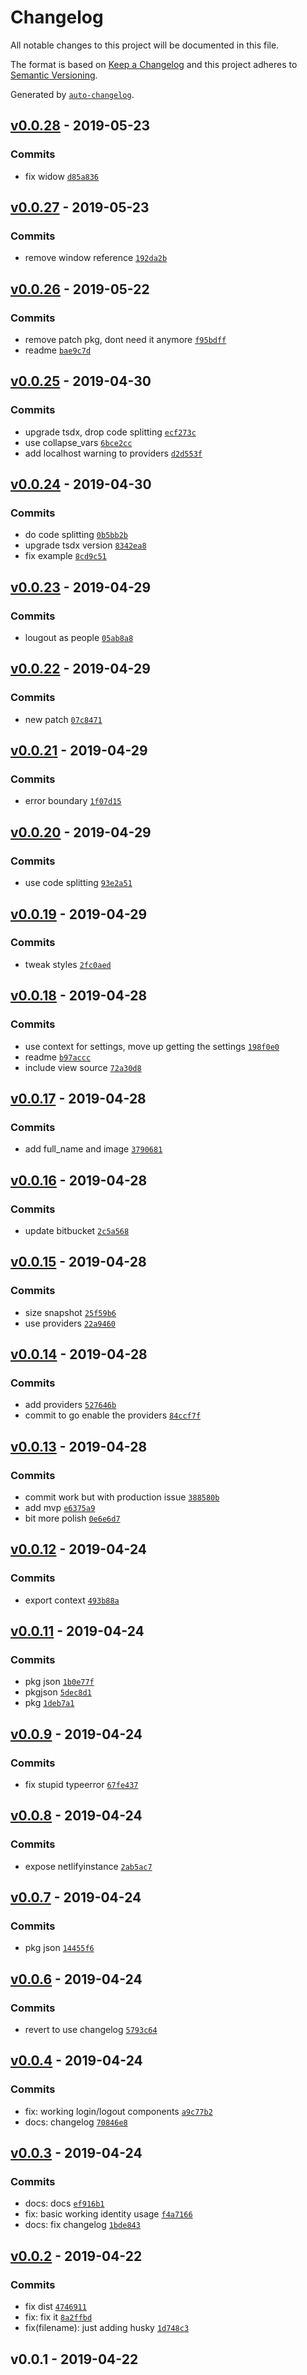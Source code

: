 # Changelog

All notable changes to this project will be documented in this file.

The format is based on [Keep a Changelog](http://keepachangelog.com/en/1.0.0/)
and this project adheres to [Semantic Versioning](http://semver.org/spec/v2.0.0.html).

Generated by [`auto-changelog`](https://github.com/CookPete/auto-changelog).

## [v0.0.28](https://github.com/sw-yx/react-netlify-identity-widget/compare/v0.0.27...v0.0.28) - 2019-05-23

### Commits

- fix widow [`d85a836`](https://github.com/sw-yx/react-netlify-identity-widget/commit/d85a836d31905732912064b2394f0a657d887a02)

## [v0.0.27](https://github.com/sw-yx/react-netlify-identity-widget/compare/v0.0.26...v0.0.27) - 2019-05-23

### Commits

- remove window reference [`192da2b`](https://github.com/sw-yx/react-netlify-identity-widget/commit/192da2b94211802becb5c21b848e32083864cc85)

## [v0.0.26](https://github.com/sw-yx/react-netlify-identity-widget/compare/v0.0.25...v0.0.26) - 2019-05-22

### Commits

- remove patch pkg, dont need it anymore [`f95bdff`](https://github.com/sw-yx/react-netlify-identity-widget/commit/f95bdffcc58ed6a8753b2c74bb3d4489bb51883c)
- readme [`bae9c7d`](https://github.com/sw-yx/react-netlify-identity-widget/commit/bae9c7dd0dc2d2e5bf1da44a6788ee78721d4e3d)

## [v0.0.25](https://github.com/sw-yx/react-netlify-identity-widget/compare/v0.0.24...v0.0.25) - 2019-04-30

### Commits

- upgrade tsdx, drop code splitting [`ecf273c`](https://github.com/sw-yx/react-netlify-identity-widget/commit/ecf273ca507c61434a15ad6348548e3ac5b5c533)
- use collapse_vars [`6bce2cc`](https://github.com/sw-yx/react-netlify-identity-widget/commit/6bce2ccf98b1abbfeac50abd59cbda8e08af2dfb)
- add localhost warning to providers [`d2d553f`](https://github.com/sw-yx/react-netlify-identity-widget/commit/d2d553f26d7608bc6c36264dd78684de1549b0a9)

## [v0.0.24](https://github.com/sw-yx/react-netlify-identity-widget/compare/v0.0.23...v0.0.24) - 2019-04-30

### Commits

- do code splitting [`0b5bb2b`](https://github.com/sw-yx/react-netlify-identity-widget/commit/0b5bb2b53aca12a76be8c5621a7ac20e9bbfb431)
- upgrade tsdx version [`8342ea8`](https://github.com/sw-yx/react-netlify-identity-widget/commit/8342ea8262a7a56c61209d904ca544a7da82060f)
- fix example [`8cd9c51`](https://github.com/sw-yx/react-netlify-identity-widget/commit/8cd9c5190e7c929af6b8b08063475d8526b3cba8)

## [v0.0.23](https://github.com/sw-yx/react-netlify-identity-widget/compare/v0.0.22...v0.0.23) - 2019-04-29

### Commits

- lougout as people [`05ab8a8`](https://github.com/sw-yx/react-netlify-identity-widget/commit/05ab8a8e1685dc41dea9d07fbf0e7f5d377ef722)

## [v0.0.22](https://github.com/sw-yx/react-netlify-identity-widget/compare/v0.0.21...v0.0.22) - 2019-04-29

### Commits

- new patch [`07c8471`](https://github.com/sw-yx/react-netlify-identity-widget/commit/07c8471ef3b71bf11f21b5806aa3cd504037c2eb)

## [v0.0.21](https://github.com/sw-yx/react-netlify-identity-widget/compare/v0.0.20...v0.0.21) - 2019-04-29

### Commits

- error boundary [`1f07d15`](https://github.com/sw-yx/react-netlify-identity-widget/commit/1f07d15f7f101ee3a609fbd7b3b14b5d9e58b7a5)

## [v0.0.20](https://github.com/sw-yx/react-netlify-identity-widget/compare/v0.0.19...v0.0.20) - 2019-04-29

### Commits

- use code splitting [`93e2a51`](https://github.com/sw-yx/react-netlify-identity-widget/commit/93e2a51b46163c5ea62355da8bdb082962f656f5)

## [v0.0.19](https://github.com/sw-yx/react-netlify-identity-widget/compare/v0.0.18...v0.0.19) - 2019-04-29

### Commits

- tweak styles [`2fc0aed`](https://github.com/sw-yx/react-netlify-identity-widget/commit/2fc0aedfa24eda911d5f84707c2679ba764346a2)

## [v0.0.18](https://github.com/sw-yx/react-netlify-identity-widget/compare/v0.0.17...v0.0.18) - 2019-04-28

### Commits

- use context for settings, move up getting the settings [`198f0e0`](https://github.com/sw-yx/react-netlify-identity-widget/commit/198f0e0bee65509a91132bd47937978ebea8e942)
- readme [`b97accc`](https://github.com/sw-yx/react-netlify-identity-widget/commit/b97accc42001cfc6a2e6b85b6b3b27a25dbd54d2)
- include view source [`72a30d8`](https://github.com/sw-yx/react-netlify-identity-widget/commit/72a30d8423ebd3524ac07a1f90bce184f5bdcf3e)

## [v0.0.17](https://github.com/sw-yx/react-netlify-identity-widget/compare/v0.0.16...v0.0.17) - 2019-04-28

### Commits

- add full_name and image [`3790681`](https://github.com/sw-yx/react-netlify-identity-widget/commit/3790681d3a1cae63429b1ccf128939058c1e1cbf)

## [v0.0.16](https://github.com/sw-yx/react-netlify-identity-widget/compare/v0.0.15...v0.0.16) - 2019-04-28

### Commits

- update bitbucket [`2c5a568`](https://github.com/sw-yx/react-netlify-identity-widget/commit/2c5a568eb84789124465d293c6f348cff9fe3608)

## [v0.0.15](https://github.com/sw-yx/react-netlify-identity-widget/compare/v0.0.14...v0.0.15) - 2019-04-28

### Commits

- size snapshot [`25f59b6`](https://github.com/sw-yx/react-netlify-identity-widget/commit/25f59b6572055d32c5f3339f66c313541556817d)
- use providers [`22a9460`](https://github.com/sw-yx/react-netlify-identity-widget/commit/22a946047ac4abf484aa596c7c40b39d11739602)

## [v0.0.14](https://github.com/sw-yx/react-netlify-identity-widget/compare/v0.0.13...v0.0.14) - 2019-04-28

### Commits

- add providers [`527646b`](https://github.com/sw-yx/react-netlify-identity-widget/commit/527646b352156546ccbed5558be6e2f9d540424d)
- commit to go enable the providers [`84ccf7f`](https://github.com/sw-yx/react-netlify-identity-widget/commit/84ccf7f67be4419878fcf3270f1010acefc6300a)

## [v0.0.13](https://github.com/sw-yx/react-netlify-identity-widget/compare/v0.0.12...v0.0.13) - 2019-04-28

### Commits

- commit work but with production issue [`388580b`](https://github.com/sw-yx/react-netlify-identity-widget/commit/388580b4262b31c3e195b5e1418694bf1fdefc4f)
- add mvp [`e6375a9`](https://github.com/sw-yx/react-netlify-identity-widget/commit/e6375a99168c651511414e96e1e0cf3790178778)
- bit more polish [`0e6e6d7`](https://github.com/sw-yx/react-netlify-identity-widget/commit/0e6e6d784377d55140e2c28d4cec6b550530e439)

## [v0.0.12](https://github.com/sw-yx/react-netlify-identity-widget/compare/v0.0.11...v0.0.12) - 2019-04-24

### Commits

- export context [`493b88a`](https://github.com/sw-yx/react-netlify-identity-widget/commit/493b88abbe02c710dd0f2ea18eb79d54046d64c6)

## [v0.0.11](https://github.com/sw-yx/react-netlify-identity-widget/compare/v0.0.9...v0.0.11) - 2019-04-24

### Commits

- pkg json [`1b0e77f`](https://github.com/sw-yx/react-netlify-identity-widget/commit/1b0e77f652e06d1861a0430432ac0128964e0fda)
- pkgjson [`5dec8d1`](https://github.com/sw-yx/react-netlify-identity-widget/commit/5dec8d143b156b55f9fe4caba8f9863ee8aed97b)
- pkg [`1deb7a1`](https://github.com/sw-yx/react-netlify-identity-widget/commit/1deb7a1709ee5d7451ee210943d5d076b3fe2911)

## [v0.0.9](https://github.com/sw-yx/react-netlify-identity-widget/compare/v0.0.8...v0.0.9) - 2019-04-24

### Commits

- fix stupid typeerror [`67fe437`](https://github.com/sw-yx/react-netlify-identity-widget/commit/67fe4371348b2c2df51400e59f9045c3d6cbe489)

## [v0.0.8](https://github.com/sw-yx/react-netlify-identity-widget/compare/v0.0.7...v0.0.8) - 2019-04-24

### Commits

- expose netlifyinstance [`2ab5ac7`](https://github.com/sw-yx/react-netlify-identity-widget/commit/2ab5ac775b51eaebbfc72d2503838c77d9dcfc7a)

## [v0.0.7](https://github.com/sw-yx/react-netlify-identity-widget/compare/v0.0.6...v0.0.7) - 2019-04-24

### Commits

- pkg json [`14455f6`](https://github.com/sw-yx/react-netlify-identity-widget/commit/14455f6d9d3be5bbff2c383716ccfde9da1cc41a)

## [v0.0.6](https://github.com/sw-yx/react-netlify-identity-widget/compare/v0.0.4...v0.0.6) - 2019-04-24

### Commits

- revert to use changelog [`5793c64`](https://github.com/sw-yx/react-netlify-identity-widget/commit/5793c640fb13ce95a178c25d972d6eeeeefd8030)

## [v0.0.4](https://github.com/sw-yx/react-netlify-identity-widget/compare/v0.0.3...v0.0.4) - 2019-04-24

### Commits

- fix: working login/logout components [`a9c77b2`](https://github.com/sw-yx/react-netlify-identity-widget/commit/a9c77b217da49837fceb6aca711a8254978f46a8)
- docs: changelog [`70846e8`](https://github.com/sw-yx/react-netlify-identity-widget/commit/70846e8a1294c29fe2963732a64ff6f8627abd05)

## [v0.0.3](https://github.com/sw-yx/react-netlify-identity-widget/compare/v0.0.2...v0.0.3) - 2019-04-24

### Commits

- docs: docs [`ef916b1`](https://github.com/sw-yx/react-netlify-identity-widget/commit/ef916b11dc390e0ade81aecbe7b02d6c8a7f366d)
- fix: basic working identity usage [`f4a7166`](https://github.com/sw-yx/react-netlify-identity-widget/commit/f4a7166f5919b2c5880bf349e6c59e8b41876d82)
- docs: fix changelog [`1bde843`](https://github.com/sw-yx/react-netlify-identity-widget/commit/1bde8430fbad7ae9952d803b780c187d06d7d405)

## [v0.0.2](https://github.com/sw-yx/react-netlify-identity-widget/compare/v0.0.1...v0.0.2) - 2019-04-22

### Commits

- fix dist [`4746911`](https://github.com/sw-yx/react-netlify-identity-widget/commit/474691107f143205dbf89085a26053dce190e585)
- fix: fix it [`8a2ffbd`](https://github.com/sw-yx/react-netlify-identity-widget/commit/8a2ffbda8cbadcbefa34118dbac67e86685d842b)
- fix(filename): just adding husky [`1d748c3`](https://github.com/sw-yx/react-netlify-identity-widget/commit/1d748c33c44a300b55b58e6a4490a78691bea33e)

## v0.0.1 - 2019-04-22
